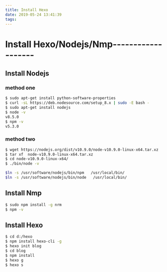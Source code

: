 ```yaml
---
title: Install Hexo
date: 2019-05-24 13:41:39
tags:
---
```


# Install Hexo/Nodejs/Nmp-------------------

## Install Nodejs
### method one
``` bash
$ sudo apt-get install python-software-properties
$ curl -sL https://deb.nodesource.com/setup_8.x | sudo -E bash -
$ sudo apt-get install nodejs
$ node -v
v8.5.0
$ npm -v
v5.3.0
```
### method two
``` bash
$ wget https://nodejs.org/dist/v10.9.0/node-v10.9.0-linux-x64.tar.xz  
$ tar xf  node-v10.9.0-linux-x64.tar.xz     
$ cd node-v10.9.0-linux-x64/                  
$ ./bin/node -v             

$ln -s /usr/software/nodejs/bin/npm   /usr/local/bin/ 
$ln -s /usr/software/nodejs/bin/node   /usr/local/bin/                  
```

## Install Nmp
``` bash
$ sudo npm install -g nrm
$ npm -v
```

## Install Hexo
``` bash
$ cd d:/hexo
$ npm install hexo-cli -g
$ hexo init blog
$ cd blog
$ npm install
$ hexo g 
$ hexo s 
```


